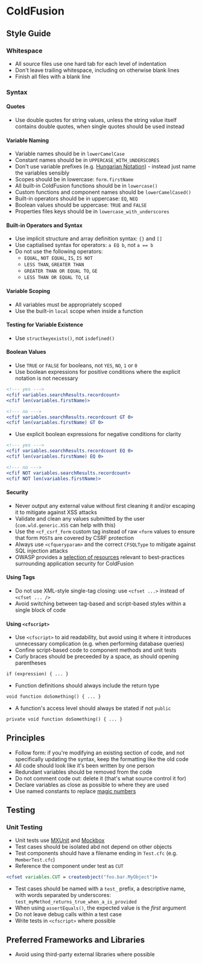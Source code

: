 # ColdFusion

## Style Guide

### Whitespace

- All source files use one hard tab for each level of indentation
- Don't leave trailing whitespace, including on otherwise blank lines
- Finish all files with a blank line

### Syntax

#### Quotes

- Use double quotes for string values, unless the string value itself contains
  double quotes, when single quotes should be used instead

#### Variable Naming

- Variable names should be in `lowerCamelCase`
- Constant names should be in `UPPERCASE_WITH_UNDERSCORES`
- Don't use variable prefixes (e.g. [Hungarian Notation][hungarian]) - instead
  just name the variables sensibly
- Scopes should be in lowercase: `form.firstName`
- All built-in ColdFusion functions should be in `lowercase()`
- Custom functions and component names should be `lowerCamelCased()`
- Built-in operators should be in uppercase: `EQ`, `NEQ`
- Boolean values should be uppercase: `TRUE` and `FALSE`
- Properties files keys should be in `lowercase_with_underscores`

[hungarian]: http://en.wikipedia.org/wiki/Hungarian_notation

#### Built-in Operators and Syntax

- Use implicit structure and array definition syntax: `{}` and `[]`
- Use captialised syntax for operators: `a EQ b`, not `a == b`
- Do not use the following operators:
  - `EQUAL`, `NOT EQUAL`, `IS`, `IS NOT`
  - `LESS THAN`, `GREATER THAN`
  - `GREATER THAN OR EQUAL TO`, `GE`
  - `LESS THAN OR EQUAL TO`, `LE`

#### Variable Scoping

- All variables must be appropriately scoped
- Use the built-in `local` scope when inside a function

#### Testing for Variable Existence

- Use `structkeyexists()`, not `isdefined()`

#### Boolean Values

- Use `TRUE` or `FALSE` for booleans, not `YES`, `NO`, `1` or `0`
- Use boolean expressions for positive conditions where the explicit notation
  is not necessary

```cfm
<!--- yes --->
<cfif variables.searchResults.recordcount>
<cfif len(variables.firstName)>

<!--- no --->
<cfif variables.searchResults.recordcount GT 0>
<cfif len(variables.firstName) GT 0>
```

- Use explicit boolean expressions for negative conditions for clarity

```cfm
<!--- yes --->
<cfif variables.searchResults.recordcount EQ 0>
<cfif len(variables.firstName) EQ 0>

<!--- no --->
<cfif NOT variables.searchResults.recordcount>
<cfif NOT len(variables.firstName)>
```

#### Security

- Never output any external value without first cleaning it and/or escaping it
  to mitigate against XSS attacks
- Validate and clean any values submitted by the user (`com.wld.generic.XSS`
  can help with this)
- Use the `<cf_csrf_form` custom tag instead of raw `<form` values to ensure
  that form `POST`s are covered by CSRF protection
- Always use `<cfqueryparam>` and the correct `CFSQLType` to mitigate against
  SQL injection attacks
- OWASP provides a [selection of resources][owasp] relevant to best-practices
  surrounding application security for ColdFusion

[owasp]: https://www.owasp.org/index.php/ColdFusion_Security_Resources

#### Using Tags

- Do not use XML-style single-tag closing: use `<cfset ...>` instead of `<cfset
  ... />`
- Avoid switching between tag-based and script-based styles within a single
  block of code

#### Using `<cfscript>`

- Use `<cfscript>` to aid readability, but avoid using it where it introduces
  unnecessary complication (e.g. when performing database queries)
- Confine script-based code to component methods and unit tests
- Curly braces should be preceeded by a space, as should opening parentheses

```cfm
if (expression) { ... }
```

- Function definitions should always include the return type

```cfm
void function doSomething() { ... }
```

- A function's access level should always be stated if not `public`

```cfm
private void function doSomething() { ... }
```

## Principles

- Follow form: if you're modifying an existing section of code, and not
  specifically updating the syntax, keep the formatting like the old code
- All code should look like it's been written by one person
- Redundant variables should be removed from the code
- Do not comment code out: delete it (that's what source control it for)
- Declare variables as close as possible to where they are used
- Use named constants to replace [magic numbers][magic]

[magic]: http://c2.com/cgi/wiki?MagicNumber

## Testing

### Unit Testing

- Unit tests use [MXUnit][mxunit] and [Mockbox][mockbox]
- Test cases should be isolated abd not depend on other objects
- Test components should have a filename ending in `Test.cfc` (e.g.
  `MemberTest.cfc`)
- Reference the component under test as `CUT`

[mxunit]: http://mxunit.org/
[mockbox]: http://wiki.coldbox.org/wiki/MockBox.cfm

```cfm
<cfset variables.CUT = createobject("foo.bar.MyObject")>
```

- Test cases should be named with a `test_` prefix, a descriptive name, with
  words separated by underscores:
  `test_myMethod_returns_true_when_a_is_provided`
- When using `assertEquals()`, the expected value is the _first_ argument
- Do not leave debug calls within a test case
- Write tests in `<cfscript>` where possible

## Preferred Frameworks and Libraries

- Avoid using third-party external libraries where possible
